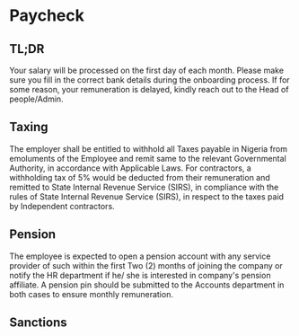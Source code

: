 # Paycheck


## TL;DR

Your salary will be processed on the first day of each month. Please make sure you fill in the correct bank details during the onboarding process. If for some reason, your remuneration is delayed, kindly reach out to the Head of people/Admin.


## Taxing

The employer shall be entitled to withhold all Taxes payable in Nigeria from emoluments of the Employee and remit same to the relevant Governmental Authority, in accordance with Applicable Laws.
For contractors, a withholding tax of 5% would be deducted from their remuneration and remitted to State Internal Revenue Service (SIRS), in compliance with the rules of State Internal Revenue Service (SIRS), in respect to the taxes paid by Independent contractors.


## Pension

The employee is expected to open a pension account with any service provider of such within the first Two (2) months of joining the company or notify the HR department if he/ she is interested in company's pension affiliate. A pension pin should be submitted to the Accounts department in both cases to ensure monthly remuneration.

## Sanctions


 
